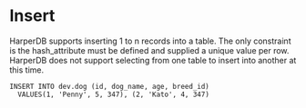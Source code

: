 # Insert

HarperDB supports inserting 1 to n records into a table.  The only constraint is the hash_attribute must be defined and supplied a unique value per row. HarperDB does not support selecting from one table to insert into another at this time.



```
INSERT INTO dev.dog (id, dog_name, age, breed_id)
  VALUES(1, 'Penny', 5, 347), (2, 'Kato', 4, 347)
```